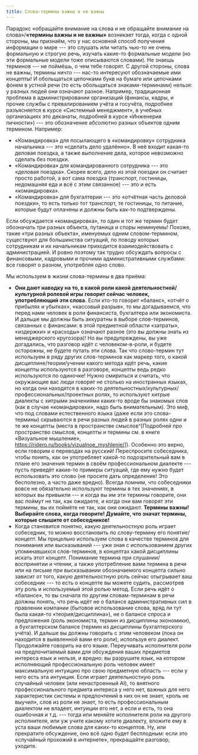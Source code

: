 ```yaml
---
title: Слова-термины важны и не важны
---
```


Парадокс «обращайте внимание на слова и не обращайте внимание на
слова»/**«термины важны и не важны»** возникает тогда, когда с одной
стороны, мы признаём, что у нас основной способ получения информации о
мире --- это слушать или читать чью-то не очень формальную и строгую
речь, изучать какие-то формальные модели (но эти формальные модели тоже
описываются словами). Не знаешь терминов --- не поймёшь, о чем тебе
говорят. С другой стороны, слова не важны, термины ничто --- нас-то
интересуют обозначаемые ими концепты! И обольщаться цепочками букв на
бумаге или цепочками фонем в устной речи (то есть обольщаться
знаками-терминами) нельзя: у разных людей они означают разное. Например,
традиционная проблема в администрировании организаций (финансы, кадры, и
прочие службы с превалированием учёта и госучёта, подробнее разъясняется
в курсе «Системный менеджмент», в учебных организациях это деканаты,
подробней в курсе «Инженерия личности») --- это обозначение абсолютно
разных объектов одним термином. Например:

-   «Командировка» для посылающего в «командировку» сотрудника
    начальника --- это «сделать дело удалённо». В неё входит какая-то
    деловая поездка, а также выполнение дела, которое невозможно сделать
    без поездки.
-   «Командировка» для командированного сотрудника --- это «деловая
    поездка». Скорее всего, дело из этой поездки он считает просто
    работой, а вот сама поездка (транспорт, гостиницы, недомашняя еда и
    всё с этим связанное) --- это и есть «командировка».
-   «Командировка» для бухгалтерии --- это «отчётная часть деловой
    поездки», то есть только тот транспорт, те гостиницы, то питание,
    которые будут оплачены и должны быть как-то подтверждены.

Если обсуждается «командировка», то один и тот же термин будет
обозначать три разных объекта, путаница и споры неминуемы! Похоже, такие
«три разных объекта», именуемых одним словом-термином, существуют для
большинства ситуаций, по поводу которых сотрудникам и их начальникам
приходится взаимодействовать с администрацией. И ровно поэтому так
трудно обсуждать вопросы с финансовыми, кадровыми и прочими
административными службами: все говорят о разном, употребляя одно слово.

Мы используем в жизни слова-термины в два приёма:

-   **Они дают наводку на то, в какой роли какой**
    **деятельностной/культурной ролевой игры** **говорит сейчас человек,
    употребляющий эти слова.** Если кто-то говорит «баланс», «отчёт о
    прибылях и убытках», «кассовый разрыв», то мы догадываемся, что
    перед нами человек в роли финансиста, бухгалтера или экономиста. И
    дальше мы должны быть аккуратны в выборе слов-терминов, связанных с
    финансами: в этой предметной области «затраты», «издержки» и
    «расходы» означают разное (это вы должны знать из менеджерского
    кругозора)! Но вы предупреждены, вы уже догадались, что разговор
    идёт с человеком-в-роли, и будете осторожны, не будете путать эти
    слова. Так что слово-термин тут используем в ряду других
    слов-терминов как маркер того, о какой дисциплине/теории/учении
    какого метода идёт речь, какие концепты используются в разговоре,
    концепты ведь редко используются по одиночке! Нужно смириться и
    считать, что окружающие вас люди говорят не столько на иностранных
    языках, но когда они находятся в каких-то
    деятельностных/культурных/профессиональных/проектных ролях, то
    используют хитрые диалекты с хитрыми значениями каких-то вроде бы
    знакомых слов (как в случае «командировки», надо быть внимательным).
    Это миф, что под словами естественного языка (даже если это
    слова-термины) скрываются в речи разных людей в разных ролях одни и
    те же концепты (места в пространстве
    смыслов^[Подробней про пространство смыслов,
    концепты и термины см. в книге «Визуальное мышление»,
    <https://ridero.ru/books/vizualnoe_myshlenie/>]).
    Особенно это верно, если говорим о переводах на русский!
    Переспросите собеседника, чтобы понять, как он употребляет какой-то
    подозрительный вам в плане его значения термин в своём
    профессиональном диалекте --- пусть приведёт какие-то примеры
    ситуаций, где ему нужно будет использовать это слово (не просите
    дать определение! Это бесполезно, а часто даже вредно). Всегда
    помним, что собеседники вовсе не обязательно используют термины в
    тех значениях, в которых вы привыкли --- и когда вы им эти термины
    говорите, они вас поймут не так, как ожидаете, и когда они вам
    говорят эти термины, вы их поймёте не так, как они ожидают.
    **Термины** **важны!** **Выбирайте слова, когда говорите! Думайте,
    что значат термины, которые слышите от собеседников!**
-   Когда становится понятно, какую деятельностную роль играет
    собеседник, то можно восстановить по слову-термину его
    понятие/концепт. Мы прицельно используем слова в качестве терминов
    для понимания или высказываний --- уже зная с использованием других
    упоминавшихся слов-терминов, в концептах какой дисциплины искать
    этот концепт. Понимание термина при слушании/воспринятии и чтении, а
    также употребление вами термина в речи или на письме при
    высказывании обозначаемого концепта сильно зависит от того, какую
    деятельностную роль сейчас отыгрывает ваш собеседник --- то есть о
    концепте вы можете судить, рассмотрев эту роль и используемый этой
    ролью метод. Если речь идёт о «балансе», то вы сначала по другим
    словам-терминам в речи должны понять, что речь идёт не о балансе
    административных сил в правлении компании (бытовое использование
    слова, вряд ли тут была какая-то «теория/дисциплина»), не о балансе
    спроса и предложения (роль экономиста, термин из дисциплины
    экономики), а бухгалтерском балансе (термин из дисциплины
    бухгалтерского учёта). И дальше вы должны говорить с этим человеком
    (пока он находится в выявленной вами его роли), используя его
    диалект. Продолжайте говорить на его языке. Переучивать исполнителя
    роли на предпочитаемый вами для обсуждения ваших предметов интереса
    язык и нельзя, и вредно: вы разрушите язык, на котором исполняющий
    профессиональную роль человек имеет максимальную интуицию про свою
    предметную область --- если у него есть эта интуиция. Если играет
    деятельностную роль случайный человек (или ненастроенный AI), то
    внятного профессионального предмета интереса у него нет, важных для
    него характеристик системы и предпочтений в них он не знает, «роль
    не выучил», слов из роли не знает, то есть профессиональным
    диалектом не владеет, интуиции его нет, а если и есть, то она
    ошибочная и т.д. --- тогда или меняйте исполнителя роли на другого
    исполнителя, или уж учите какому хотите диалекту, вложите ему в уста
    ваши любимые слова для каких-то концептов. Ну, или прекратите
    обсуждение, оно всё одно будет бесплодным: если это «случайный
    прохожий в интернете», прекращайте разговор, уходите.
